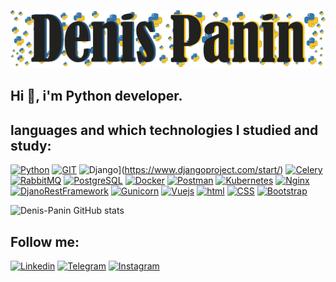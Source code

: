 ![Header](https://github.com/Denis-Panin/Denis-Panin/blob/main/assets/Header_2_git.jpg)

## <strong>Hi 👋, i'm Python developer.</strong>

## <strong>languages and which technologies I studied and study:</strong>

[![Python](https://img.shields.io/badge/Python-ffc91e?style=for-the-badge&logo=python&logoColor=141c19)](https://www.python.org/) [![GIT](https://img.shields.io/badge/GIT-fb4f28?style=for-the-badge&logo=git&logoColor=000000)](https://git-scm.com/) ![Django](https://img.shields.io/badge/django-44b78b?style=for-the-badge&logo=django&logoColor=141c19)](https://www.djangoproject.com/start/) [![Celery](https://img.shields.io/badge/celery-a9cc54?style=for-the-badge&logo=celery&logoColor=000000)](https://docs.celeryproject.org/en/stable/) [![RabbitMQ](https://img.shields.io/badge/rabbitmq-ff6600?style=for-the-badge&logo=rabbitmq&logoColor=000000)](https://www.rabbitmq.com/) [![PostgreSQL](https://img.shields.io/badge/PostgreSQL-336690?style=for-the-badge&logo=postgresql&logoColor=ffffff )](https://www.postgresql.org/) [![Docker](https://img.shields.io/badge/docker-2496ed?style=for-the-badge&logo=docker&logoColor=ffffff)](https://www.docker.com/) [![Postman](https://img.shields.io/badge/postman-e05320?style=for-the-badge&logo=postman&logoColor=ffffff)](https://www.postman.com/) [![Kubernetes](https://img.shields.io/badge/kubernetes-326de6?style=for-the-badge&logo=kubernetes&logoColor=ffffff)](https://kubernetes.io/) [![Nginx](https://img.shields.io/badge/nginx-009137?style=for-the-badge&logo=nginx&logoColor=ffffff)](https://nginx.org/ru/) [![DjanoRestFramework](https://img.shields.io/badge/DjangoRestFramework-2c2c2c?style=for-the-badge&logo=&logoColor=000000)](https://www.django-rest-framework.org/) [![Gunicorn](https://img.shields.io/badge/gunicorn-479346?style=for-the-badge&logo=&logoColor=000000)](https://gunicorn.org/) [![Vuejs](https://img.shields.io/badge/vuejs-42b983?style=for-the-badge&logo=vue.js&logoColor=000000)](https://vuejs.org/) [![html](https://img.shields.io/badge/html-dbd6d4?style=for-the-badge&logo=html5&logoColor=e54c21)](https://www.w3schools.com/html/) [![CSS](https://img.shields.io/badge/css-dbd6d4?style=for-the-badge&logo=css3&logoColor=2965f1)](https://www.w3schools.com/css/) [![Bootstrap](https://img.shields.io/badge/bootstrap-8d13fd?style=for-the-badge&logo=bootstrap&logoColor=ffffff)](https://getbootstrap.com/)

![Denis-Panin GitHub stats](https://github-readme-stats.vercel.app/api?username=denis-panin&show_icons=true&theme=dark)

## <strong> Follow me: </strong>
[![Linkedin](https://img.shields.io/badge/linkedin-000000?style=for-the-badge&logo=linkedin&logoColor=0A66C2)](https://www.linkedin.com/in/denis-panin/) [![Telegram](https://img.shields.io/badge/telegram-006496?style=for-the-badge&logo=telegram&logoColor=c436a6)](https://t.me/denis1panin) [![Instagram](https://img.shields.io/badge/instagram-eae3e9?style=for-the-badge&logo=instagram&logoColor=c436a6)](https://www.instagram.com/python__developer__/) 
